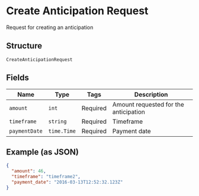 
# Create Anticipation Request

Request for creating an anticipation

## Structure

`CreateAnticipationRequest`

## Fields

| Name | Type | Tags | Description |
|  --- | --- | --- | --- |
| `amount` | `int` | Required | Amount requested for the anticipation |
| `timeframe` | `string` | Required | Timeframe |
| `paymentDate` | `time.Time` | Required | Payment date |

## Example (as JSON)

```json
{
  "amount": 46,
  "timeframe": "timeframe2",
  "payment_date": "2016-03-13T12:52:32.123Z"
}
```

